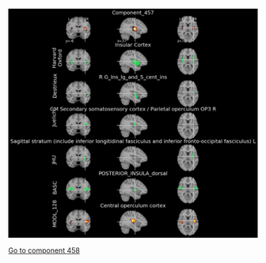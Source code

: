 


![457](preliminary/457.jpg "Component 457")

[Go to component 458](https://parietal-inria.github.io/MODL_atlas/1024/458 "Component 458")